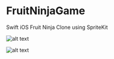 # FruitNinjaGame
Swift iOS Fruit Ninja Clone using SpriteKit

![alt text](http://i.imgur.com/WMlC1Fy.png)

![alt text](http://i.imgur.com/QuWUTNo.png)
